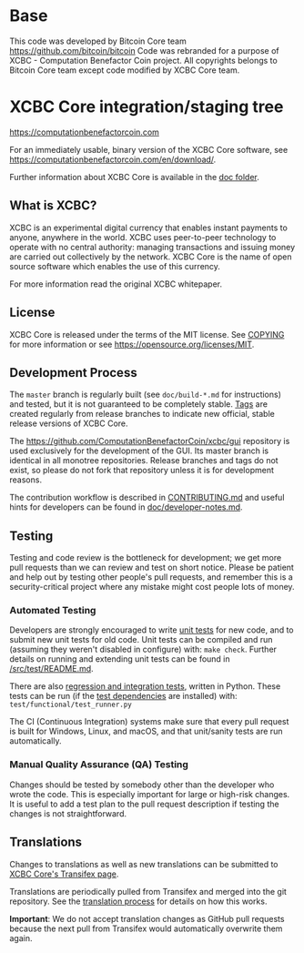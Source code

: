 Base
====

This code was developed by Bitcoin Core team https://github.com/bitcoin/bitcoin
Code was rebranded for a purpose of XCBC - Computation Benefactor Coin project.
All copyrights belongs to Bitcoin Core team except code modified by XCBC Core team.

XCBC Core integration/staging tree
=====================================

https://computationbenefactorcoin.com

For an immediately usable, binary version of the XCBC Core software, see
https://computationbenefactorcoin.com/en/download/.

Further information about XCBC Core is available in the [doc folder](/doc).

What is XCBC?
----------------

XCBC is an experimental digital currency that enables instant payments to
anyone, anywhere in the world. XCBC uses peer-to-peer technology to operate
with no central authority: managing transactions and issuing money are carried
out collectively by the network. XCBC Core is the name of open source
software which enables the use of this currency.

For more information read the original XCBC whitepaper.

License
-------

XCBC Core is released under the terms of the MIT license. See [COPYING](COPYING) for more
information or see https://opensource.org/licenses/MIT.

Development Process
-------------------

The `master` branch is regularly built (see `doc/build-*.md` for instructions) and tested, but it is not guaranteed to be
completely stable. [Tags](https://github.com/ComputationBenefactorCoin/xcbc/tags) are created
regularly from release branches to indicate new official, stable release versions of XCBC Core.

The https://github.com/ComputationBenefactorCoin/xcbc/gui repository is used exclusively for the
development of the GUI. Its master branch is identical in all monotree
repositories. Release branches and tags do not exist, so please do not fork
that repository unless it is for development reasons.

The contribution workflow is described in [CONTRIBUTING.md](CONTRIBUTING.md)
and useful hints for developers can be found in [doc/developer-notes.md](doc/developer-notes.md).

Testing
-------

Testing and code review is the bottleneck for development; we get more pull
requests than we can review and test on short notice. Please be patient and help out by testing
other people's pull requests, and remember this is a security-critical project where any mistake might cost people
lots of money.

### Automated Testing

Developers are strongly encouraged to write [unit tests](src/test/README.md) for new code, and to
submit new unit tests for old code. Unit tests can be compiled and run
(assuming they weren't disabled in configure) with: `make check`. Further details on running
and extending unit tests can be found in [/src/test/README.md](/src/test/README.md).

There are also [regression and integration tests](/test), written
in Python.
These tests can be run (if the [test dependencies](/test) are installed) with: `test/functional/test_runner.py`

The CI (Continuous Integration) systems make sure that every pull request is built for Windows, Linux, and macOS,
and that unit/sanity tests are run automatically.

### Manual Quality Assurance (QA) Testing

Changes should be tested by somebody other than the developer who wrote the
code. This is especially important for large or high-risk changes. It is useful
to add a test plan to the pull request description if testing the changes is
not straightforward.

Translations
------------

Changes to translations as well as new translations can be submitted to
[XCBC Core's Transifex page](https://www.transifex.com/xcbc/xcbc/).

Translations are periodically pulled from Transifex and merged into the git repository. See the
[translation process](doc/translation_process.md) for details on how this works.

**Important**: We do not accept translation changes as GitHub pull requests because the next
pull from Transifex would automatically overwrite them again.
